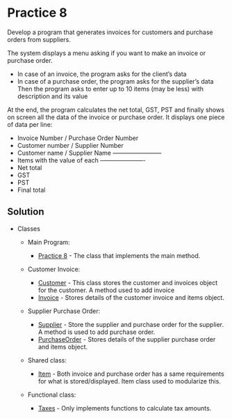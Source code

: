# Practice 8
Develop a program that generates invoices for customers and purchase orders from suppliers.

The system displays a menu asking if you want to make an invoice or purchase order.
  * In case of an invoice, the program asks for the client’s data
  * In case of a purchase order, the program asks for the supplier’s data
Then the program asks to enter up to 10 items (may be less) with description and its value

At the end, the program calculates the net total, GST, PST and finally shows on screen all the data of the invoice or purchase order. It displays one piece of data per line:

  * Invoice Number / Purchase Order Number
  * Customer number / Supplier Number
  * Customer name / Supplier Name
    ————————
  * Items with the value of each
    ———————- 
  * Net total
  * GST
  * PST
  * Final total

## Solution
* Classes
  * Main Program:
    * [Practice 8](Practice8App.java) - The class that implements the main method.

  * Customer Invoice:
    * [Customer](Customer.java) - This class stores the customer and invoices object for the customer. A method used to add invoice
    * [Invoice](Invoice.java) - Stores details of the customer invoice and items object.

  * Supplier Purchase Order:
    * [Supplier](Supplier.java) - Store the supplier and purchase order for the supplier. A method is used to add purchase order.
    * [PurchaseOrder](PurchaseOrder.java) - Stores details of the supplier purchase order and items object.

  * Shared class:
    * [Item](Item.java) - Both invoice and purchase order has a same requirements for what is stored/displayed. Item class used to modularize this.

  * Functional class:
    * [Taxes](Taxes.java) - Only implements functions to calculate tax amounts.